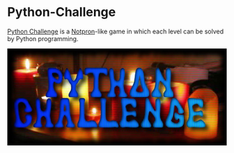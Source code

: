 # Python-Challenge

[Python Challenge](http://www.pythonchallenge.com/index.php) is a [Notpron](https://en.wikipedia.org/wiki/Notpron)-like game in which each level can be solved by Python programming. <br/>

<p align="center">
    <img src="https://github.com/AvivYaniv/Python-Challenge/blob/master/logo/PythonChallenge.jpg"/>
<p/>
